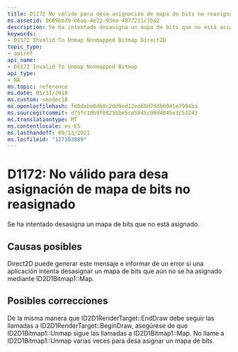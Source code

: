 ```yaml
---
title: D1172 No válido para desa asignación de mapa de bits no reasignado
ms.assetid: 8669bb39-b6ae-4e72-93ea-4877211c7ba2
description: Se ha intentado desasigna un mapa de bits que no está asignado.
keywords:
- D1172 Invalid To Unmap Nonmapped Bitmap Direct2D
topic_type:
- apiref
api_name:
- D1172 Invalid To Unmap Nonmapped Bitmap
api_type:
- NA
ms.topic: reference
ms.date: 05/31/2018
ms.custom: seodec18
ms.openlocfilehash: fd0dabe0d68c20d9ed12ed68d7ddb6941e7994ba
ms.sourcegitcommit: d75fc10b9f0825bbe5ce5045c90d4045e3c53243
ms.translationtype: MT
ms.contentlocale: es-ES
ms.lasthandoff: 09/13/2021
ms.locfileid: "127163889"
---
```

# <a name="d1172-invalid-to-unmap-nonmapped-bitmap"></a>D1172: No válido para desa asignación de mapa de bits no reasignado

Se ha intentado desasigna un mapa de bits que no está asignado.






 

## <a name="possible-causes"></a>Causas posibles

Direct2D puede generar este mensaje e informar de un error si una aplicación intenta desasignar un mapa de bits que aún no se ha asignado mediante ID2D1Bitmap1::Map.

## <a name="possible-fixes"></a>Posibles correcciones

De la misma manera que ID2D1RenderTarget::EndDraw debe seguir las llamadas a ID2D1RenderTarget::BeginDraw, asegúrese de que ID2D1Bitmap1::Unmap sigue las llamadas a ID2D1Bitmap1::Map. No llame a ID2D1Bitmap1::Unmap varias veces para desa asignar un mapa de bits.

 

 




